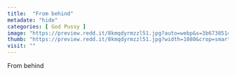 ```yaml
---
title:  "From behind"
metadate: "hide"
categories: [ God Pussy ]
image: "https://preview.redd.it/8kmqdyrmzzl51.jpg?auto=webp&s=3b6738514053cd2c27b3f3be54b48114c89f85e5"
thumb: "https://preview.redd.it/8kmqdyrmzzl51.jpg?width=1080&crop=smart&auto=webp&s=ada88196e5aab3abca4133183965e7aa01fefce2"
visit: ""
---
```

From behind
